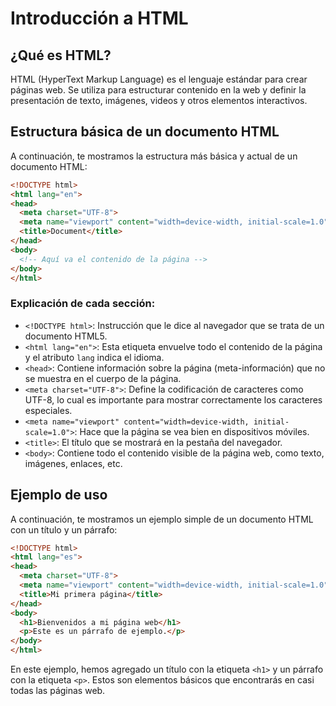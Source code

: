 # Introducción a HTML

## ¿Qué es HTML?

HTML (HyperText Markup Language) es el lenguaje estándar para crear páginas web. Se utiliza para estructurar contenido en la web y definir la presentación de texto, imágenes, videos y otros elementos interactivos.

## Estructura básica de un documento HTML

A continuación, te mostramos la estructura más básica y actual de un documento HTML:

```html
<!DOCTYPE html>
<html lang="en">
<head>
  <meta charset="UTF-8">
  <meta name="viewport" content="width=device-width, initial-scale=1.0">
  <title>Document</title>
</head>
<body>
  <!-- Aquí va el contenido de la página -->
</body>
</html>
```

### Explicación de cada sección:

- `<!DOCTYPE html>`: Instrucción que le dice al navegador que se trata de un documento HTML5.
- `<html lang="en">`: Esta etiqueta envuelve todo el contenido de la página y el atributo `lang` indica el idioma.
- `<head>`: Contiene información sobre la página (meta-información) que no se muestra en el cuerpo de la página.
- `<meta charset="UTF-8">`: Define la codificación de caracteres como UTF-8, lo cual es importante para mostrar correctamente los caracteres especiales.
- `<meta name="viewport" content="width=device-width, initial-scale=1.0">`: Hace que la página se vea bien en dispositivos móviles.
- `<title>`: El título que se mostrará en la pestaña del navegador.
- `<body>`: Contiene todo el contenido visible de la página web, como texto, imágenes, enlaces, etc.

## Ejemplo de uso

A continuación, te mostramos un ejemplo simple de un documento HTML con un título y un párrafo:

```html
<!DOCTYPE html>
<html lang="es">
<head>
  <meta charset="UTF-8">
  <meta name="viewport" content="width=device-width, initial-scale=1.0">
  <title>Mi primera página</title>
</head>
<body>
  <h1>Bienvenidos a mi página web</h1>
  <p>Este es un párrafo de ejemplo.</p>
</body>
</html>
```

En este ejemplo, hemos agregado un título con la etiqueta `<h1>` y un párrafo con la etiqueta `<p>`. Estos son elementos básicos que encontrarás en casi todas las páginas web.
